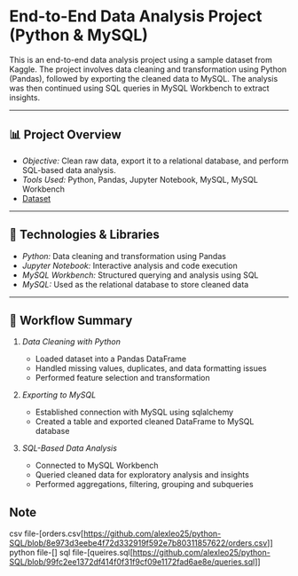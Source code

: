 # End-to-End Data Analysis Project (Python & MySQL)

This is an end-to-end data analysis project using a sample dataset from Kaggle. The project involves data cleaning and transformation using Python (Pandas), followed by exporting the cleaned data to MySQL. The analysis was then continued using SQL queries in MySQL Workbench to extract insights.

---

## 📊 Project Overview

- *Objective:* Clean raw data, export it to a relational database, and perform SQL-based data analysis.
- *Tools Used:* Python, Pandas, Jupyter Notebook, MySQL, MySQL Workbench
- [Dataset]([orders.csv](https://github.com/alexleo25/python-SQL/blob/8e973d3eebe4f72d332919f592e7b80311857622/orders.csv))

---

## 🔧 Technologies & Libraries

- *Python:* Data cleaning and transformation using Pandas
- *Jupyter Notebook:* Interactive analysis and code execution
- *MySQL Workbench:* Structured querying and analysis using SQL
- *MySQL:* Used as the relational database to store cleaned data

---

## 🔄 Workflow Summary

1. *Data Cleaning with Python*
   - Loaded dataset into a Pandas DataFrame
   - Handled missing values, duplicates, and data formatting issues
   - Performed feature selection and transformation

2. *Exporting to MySQL*
   - Established connection with MySQL using sqlalchemy
   - Created a table and exported cleaned DataFrame to MySQL database

3. *SQL-Based Data Analysis*
   - Connected to MySQL Workbench
   - Queried cleaned data for exploratory analysis and insights
   - Performed aggregations, filtering, grouping and subqueries

## Note
csv file-[orders.csv[https://github.com/alexleo25/python-SQL/blob/8e973d3eebe4f72d332919f592e7b80311857622/orders.csv]]
python file-[]
sql file-[queires.sql[https://github.com/alexleo25/python-SQL/blob/99fc2ee1372df414f0f31f9cf09e1172fad6ae8e/queries.sql]]
